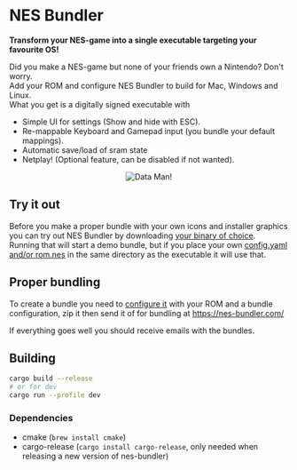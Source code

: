# NES Bundler

**Transform your NES-game into a single executable targeting your favourite OS!**

Did you make a NES-game but none of your friends own a Nintendo? Don't worry.  
Add your ROM and configure NES Bundler to build for Mac, Windows and Linux.  
What you get is a digitally signed executable with
* Simple UI for settings (Show and hide with ESC).
* Re-mappable Keyboard and Gamepad input (you bundle your default mappings).
* Automatic save/load of sram state
* Netplay! (Optional feature, can be disabled if not wanted).

<p align="center">
  <img src="https://github.com/tedsteen/nes-bundler/blob/master/screenshot.gif?raw=true" alt="Data Man!"/>
</p>

## Try it out

Before you make a proper bundle with your own icons and installer graphics you can try out NES Bundler by downloading [your binary of choice](https://github.com/tedsteen/nes-bundler/releases/).  
Running that will start a demo bundle, but if you place your own [config.yaml and/or rom.nes](config/) in the same directory as the executable it will use that.

## Proper bundling

To create a bundle you need to [configure it](config/README.md) with your ROM and a bundle configuration, zip it then send it of for bundling at https://nes-bundler.com/

If everything goes well you should receive emails with the bundles.

## Building

```bash
cargo build --release
# or for dev
cargo run --profile dev
```
### Dependencies

* cmake (`brew install cmake`)
* cargo-release (`cargo install cargo-release`, only needed when releasing a new version of nes-bundler)